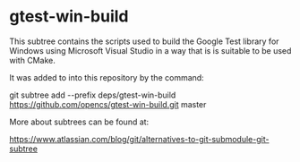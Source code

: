 

gtest-win-build
===============

This subtree contains the scripts used to build the Google Test library for Windows using
Microsoft Visual Studio in a way that is is suitable to be used with CMake.

It was added to into this repository by the command:

git subtree add --prefix deps/gtest-win-build https://github.com/opencs/gtest-win-build.git master



More about subtrees can be found at:

https://www.atlassian.com/blog/git/alternatives-to-git-submodule-git-subtree
